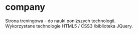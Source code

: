 # company
Strona treningowa - do nauki poniższych technologii. <br>
Wykorzystane technologie HTML5 / CSS3 /biblioteka JQuery.
